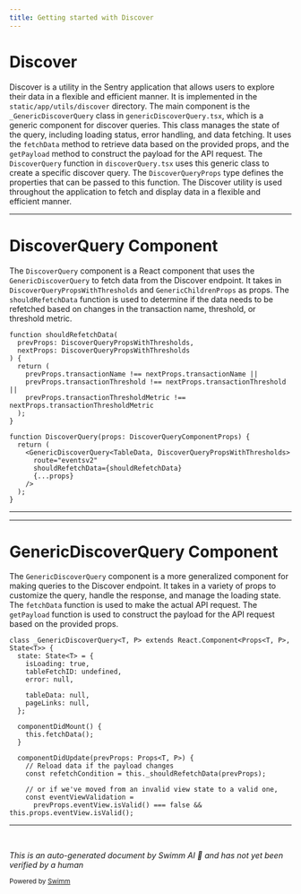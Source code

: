 ```yaml
---
title: Getting started with Discover
---
```

# Discover

Discover is a utility in the Sentry application that allows users to explore their data in a flexible and efficient manner. It is implemented in the `static/app/utils/discover` directory. The main component is the `_GenericDiscoverQuery` class in `genericDiscoverQuery.tsx`, which is a generic component for discover queries. This class manages the state of the query, including loading status, error handling, and data fetching. It uses the `fetchData` method to retrieve data based on the provided props, and the `getPayload` method to construct the payload for the API request. The `DiscoverQuery` function in `discoverQuery.tsx` uses this generic class to create a specific discover query. The `DiscoverQueryProps` type defines the properties that can be passed to this function. The Discover utility is used throughout the application to fetch and display data in a flexible and efficient manner.

<SwmSnippet path="/static/app/utils/discover/discoverQuery.tsx" line="38">

---

# DiscoverQuery Component

The `DiscoverQuery` component is a React component that uses the `GenericDiscoverQuery` to fetch data from the Discover endpoint. It takes in `DiscoverQueryPropsWithThresholds` and `GenericChildrenProps` as props. The `shouldRefetchData` function is used to determine if the data needs to be refetched based on changes in the transaction name, threshold, or threshold metric.

```tsx
function shouldRefetchData(
  prevProps: DiscoverQueryPropsWithThresholds,
  nextProps: DiscoverQueryPropsWithThresholds
) {
  return (
    prevProps.transactionName !== nextProps.transactionName ||
    prevProps.transactionThreshold !== nextProps.transactionThreshold ||
    prevProps.transactionThresholdMetric !== nextProps.transactionThresholdMetric
  );
}

function DiscoverQuery(props: DiscoverQueryComponentProps) {
  return (
    <GenericDiscoverQuery<TableData, DiscoverQueryPropsWithThresholds>
      route="eventsv2"
      shouldRefetchData={shouldRefetchData}
      {...props}
    />
  );
}

```

---

</SwmSnippet>

<SwmSnippet path="/static/app/utils/discover/genericDiscoverQuery.tsx" line="142">

---

# GenericDiscoverQuery Component

The `GenericDiscoverQuery` component is a more generalized component for making queries to the Discover endpoint. It takes in a variety of props to customize the query, handle the response, and manage the loading state. The `fetchData` function is used to make the actual API request. The `getPayload` function is used to construct the payload for the API request based on the provided props.

```tsx
class _GenericDiscoverQuery<T, P> extends React.Component<Props<T, P>, State<T>> {
  state: State<T> = {
    isLoading: true,
    tableFetchID: undefined,
    error: null,

    tableData: null,
    pageLinks: null,
  };

  componentDidMount() {
    this.fetchData();
  }

  componentDidUpdate(prevProps: Props<T, P>) {
    // Reload data if the payload changes
    const refetchCondition = this._shouldRefetchData(prevProps);

    // or if we've moved from an invalid view state to a valid one,
    const eventViewValidation =
      prevProps.eventView.isValid() === false && this.props.eventView.isValid();
```

---

</SwmSnippet>

&nbsp;

*This is an auto-generated document by Swimm AI 🌊 and has not yet been verified by a human*

<SwmMeta version="3.0.0" repo-id="Z2l0aHViJTNBJTNBZGVtby1zZW50cnklM0ElM0Fzd2ltbWlv" repo-name="demo-sentry"><sup>Powered by [Swimm](/)</sup></SwmMeta>
